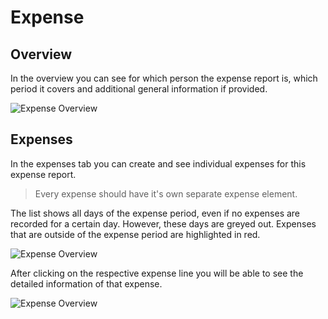 # Expense

## Overview

In the overview you can see for which person the expense report is, which period it covers and additional general information if provided.

![Expense Overview](Modules/BusinessExpenses/Docs/Help/img/expenses_overview.png)

## Expenses

In the expenses tab you can create and see individual expenses for this expense report.

> Every expense should have it's own separate expense element.

The list shows all days of the expense period, even if no expenses are recorded for a certain day. However, these days are greyed out. Expenses that are outside of the expense period are highlighted in red.

![Expense Overview](Modules/BusinessExpenses/Docs/Help/img/expenses_element_invalid_date.png)

After clicking on the respective expense line you will be able to see the detailed information of that expense.

![Expense Overview](Modules/BusinessExpenses/Docs/Help/img/expenses_element_overview.png)
